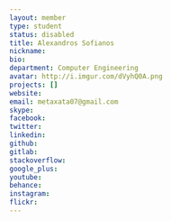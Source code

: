 ```yaml
---
layout: member
type: student
status: disabled
title: Alexandros Sofianos
nickname:
bio:
department: Computer Engineering
avatar: http://i.imgur.com/dVyhQ0A.png
projects: []
website:
email: metaxata07@gmail.com
skype:
facebook:
twitter:
linkedin:
github:
gitlab:
stackoverflow:
google_plus:
youtube:
behance:
instagram:
flickr:
---
```

